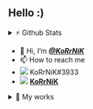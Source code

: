 
## Hello :)

<details>
  <summary> ⚡ Github Stats  </summary>
  <img align="right" src="https://github-readme-stats.vercel.app/api?username=KoRrNiK&show_icons=true&theme=github_dark  " />
</details>

- 👋 Hi, I’m [**_@KoRrNiK_**](https://github.com/KoRrNiK/)
- 📫 How to reach me
-  <img src="https://i.imgur.com/c2QklvA.png" /> KoRrNiK#3933 
-  <img src="https://i.imgur.com/vdeWkhe.png" /> [**KoRrNiK** ](https://steamcommunity.com/id/korrnik)

<details>
  
  <summary> 🌱 My works  </summary>
  
  #### <img src="https://i.imgur.com/T0do8Gf.png" /> Counter-Strike 1.6
  
  | Plugin  | Link | Version |
  | ------- | ---- | ------- |
  | BaseBuilder | [**_Click_**](https://github.com/KoRrNiK/BaseBuilder-TURBO) | [1.3.10](https://github.com/KoRrNiK/BaseBuilder-TURBO/releases/tag/1.3.10) |
  
  #### <img src="https://i.imgur.com/tlf5WTd.png" /> Return to Castle Wolfenstein

  | Program  | Link | Version |
  | -------- | ---- | ------- |
  | Fov Changer | [**_Click_**](https://github.com/KoRrNiK/rtcw_fov-changer) | [1.0.4](https://github.com/KoRrNiK/rtcw_fov-changer/releases/tag/1.0.4) |
  | Speedometer | [**_Click_**](https://github.com/KoRrNiK/rtcw_speedometer) | [1.0.3](https://github.com/KoRrNiK/rtcw_speedometer/releases/tag/1.0.3) |
  | Secret Info | [**_Click_**](https://github.com/KoRrNiK/rtcw_secret-treasure_info) | [1.0.0](https://github.com/KoRrNiK/rtcw_secret-treasure_info/releases/tag/1.0.0) |
  | PATCH 1.45a | [**_Click_**](https://github.com/KoRrNiK/RtCW-Patch_145a) | [1.45a](https://github.com/KoRrNiK/RtCW-Patch_145a/releases/tag/1.45a)

</details>


